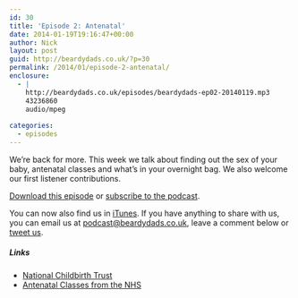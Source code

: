```yaml
---
id: 30
title: 'Episode 2: Antenatal'
date: 2014-01-19T19:16:47+00:00
author: Nick
layout: post
guid: http://beardydads.co.uk/?p=30
permalink: /2014/01/episode-2-antenatal/
enclosure:
  - |
    http://beardydads.co.uk/episodes/beardydads-ep02-20140119.mp3
    43236860
    audio/mpeg
    
categories:
  - episodes
---
```

We&#8217;re back for more. This week we talk about finding out the sex of your baby, antenatal classes and what&#8217;s in your overnight bag. We also welcome our first listener contributions.

[Download this episode](http://beardydads.co.uk/episodes/beardydads-ep02-20140119.mp3) or [subscribe to the podcast](http://feeds.feedburner.com/BeardyDads).

You can now also find us in [iTunes](https://itunes.apple.com/gb/podcast/beardy-dads/id798785734). If you have anything to share with us, you can email us at <podcast@beardydads.co.uk>, leave a comment below or [tweet us](http://twitter.com/beardydads).

##### Links

  * [National Childbirth Trust](http://www.nct.org.uk/)
  * [Antenatal Classes from the NHS](http://www.nhs.uk/Conditions/pregnancy-and-baby/pages/antenatal-classes-pregnant.aspx)